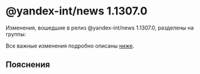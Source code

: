 # @yandex-int/news 1.1307.0

<!-- ЧЕЛОВЕЧЕСКОЕ ВСТУПЛЕНИЕ -->

Изменения, вошедшие в релиз @yandex-int/news 1.1307.0, разделены на группы:

Все важные изменения подробно описаны [ниже](#Пояснения).

## Пояснения

